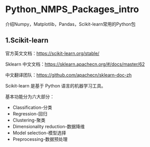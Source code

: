 # Python_NMPS_Packages_intro

介绍Numpy，Matplotlib，Pandas，Scikit-learn常用的Python包

## 1.Scikit-learn

官方英文文档：https://scikit-learn.org/stable/

Sklearn 中文文档：https://sklearn.apachecn.org/#/docs/master/62

中文翻译团队：https://github.com/apachecn/sklearn-doc-zh

Scikit-learn 是基于 Python 语言的机器学习工具。

基本功能分为六大部分：

- Classification-分类
- Regression-回归
- Clustering-聚类
- Dimensionality reduction-数据降维
- Model selection-模型选择
- Preprocessing-数据预处理

